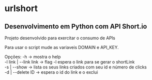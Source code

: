 <h1> urlshort </h1>

<h2> Desenvolvimento em Python com API Short.io </h2>

<p>
  Projeto desenvolvido para exercitar o consumo de APIs
  
  Para usar o script mude as variaveis DOMAIN e API_KEY.

  Opções: -h             -> mostra o help <br>
  -l link | --link link  -> flag -l espera o link para se gerar o shortLink  <br>
  -s | --show            -> lista os seus links criados com seu id e número de clicks  <br>
  -d | --delete ID       -> espera o id do link e o exclui  <br>
</p>
